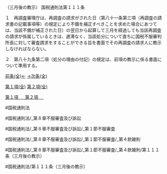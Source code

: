 （三月後の教示）
国税通則法第１１１条

１　再調査審理庁は、再調査の請求がされた日（第八十一条第三項（再調査の請求書の記載事項等）の規定により不備を補正すべきことを求めた場合にあつては、当該不備が補正された日）の翌日から起算して三月を経過しても当該再調査の請求が係属しているときは、遅滞なく、当該処分について直ちに国税不服審判所長に対して審査請求をすることができる旨を書面でその再調査の請求人に教示しなければならない。

２　第八十九条第二項（処分の理由の付記）の規定は、前項の教示に係る書面について準用する。

[前条(全)←](国税通則法＿＿＿＿＿第１１０条_.md)    [→次条(全)](国税通則法＿＿＿＿＿第１１２条_.md)

[第１項(全)](国税通則法＿＿＿＿＿第１１１条第１項_.md)  [第２項(全)](国税通則法＿＿＿＿＿第１１１条第２項_.md)  

[第１項 　 ](国税通則法＿＿＿＿＿第１１１条第１項.md)  [第２項 　 ](国税通則法＿＿＿＿＿第１１１条第２項.md)  

#国税通則法

#国税通則法/_第８章不服審査及び訴訟

#国税通則法/_第８章不服審査及び訴訟/_第１節不服審査

#国税通則法/_第８章不服審査及び訴訟/_第１節不服審査/_第４款雑則

#国税通則法/_第８章不服審査及び訴訟/_第１節不服審査/_第４款雑則/第１１１条（三月後の教示）

#国税通則法/第１１１条（三月後の教示）

